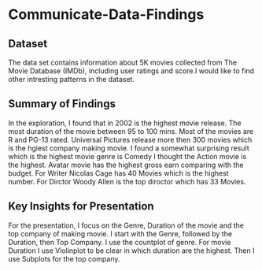 # Communicate-Data-Findings

## Dataset

The data set contains information about 5K movies collected from The Movie Database (IMDb), including user ratings and score.I would like to find other intresting patterns in the dataset.


## Summary of Findings

In the exploration, I found that in 2002 is the highest movie release. The most duration of the movie 
between 95 to 100 mins. Most of the movies are R and PG-13 rated. Universal Pictures release more then 
300 movies which is the hgiest company making movie. I found a
somewhat surprising result which is the highest movie genre is Comedy I thought the Action movie is the highest.
Avatar movie has the highest gross earn comparing with the budget. For Writer Nicolas Cage has 40 Movies which is the highest number.
For Dirctor Woody Allen is the top diroctor which has 33 Movies.



## Key Insights for Presentation

For the presentation, I focus on the Genre, Duration of the movie and the top company of making movie. 
I start with the Genre, followed by the Duration, then Top Company. I use the countplot of genre. For movie Duration I use Violinplot to be clear in which duration are the highest. Then I use Subplots for the top company.

